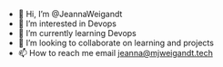 - 👋 Hi, I’m @JeannaWeigandt
- 👀 I’m interested in Devops
- 🌱 I’m currently learning Devops
- 💞️ I’m looking to collaborate on learning and projects
- 📫 How to reach me email jeanna@mjweigandt.tech

<!---
JeannaWeigandt/JeannaWeigandt is a ✨ special ✨ repository because its `README.md` (this file) appears on your GitHub profile.
You can click the Preview link to take a look at your changes.
--->
